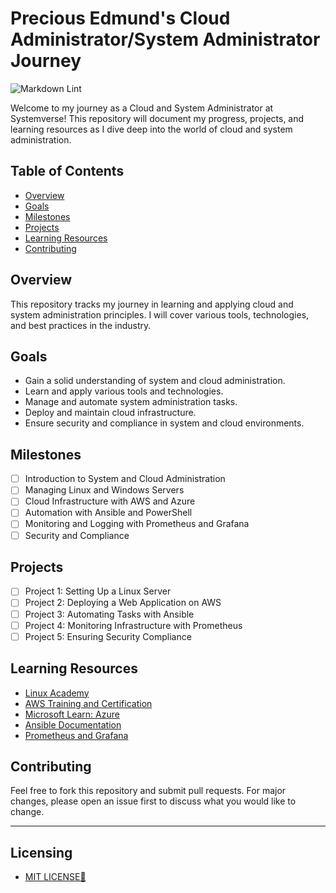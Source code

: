 # Precious Edmund's Cloud Administrator/System Administrator Journey

![Markdown Lint](https://github.com/PreciousEddy/PreciousEdmund-Cloud-SysAdmin-Journey/actions/workflows/markdown-lint.yml/badge.svg)


Welcome to my journey as a Cloud and System Administrator at Systemverse! This repository will document my progress, projects, and learning resources as I dive deep into the world of cloud and system administration.

## Table of Contents

- [Overview](#overview)
- [Goals](#goals)
- [Milestones](#milestones)
- [Projects](#projects)
- [Learning Resources](#learning-resources)
- [Contributing](#contributing)

## Overview
This repository tracks my journey in learning and applying cloud and system administration principles. I will cover various tools, technologies, and best practices in the industry.

## Goals
- Gain a solid understanding of system and cloud administration.
- Learn and apply various tools and technologies.
- Manage and automate system administration tasks.
- Deploy and maintain cloud infrastructure.
- Ensure security and compliance in system and cloud environments.

## Milestones
- [ ] Introduction to System and Cloud Administration
- [ ] Managing Linux and Windows Servers
- [ ] Cloud Infrastructure with AWS and Azure
- [ ] Automation with Ansible and PowerShell
- [ ] Monitoring and Logging with Prometheus and Grafana
- [ ] Security and Compliance

## Projects
- [ ] Project 1: Setting Up a Linux Server
- [ ] Project 2: Deploying a Web Application on AWS
- [ ] Project 3: Automating Tasks with Ansible
- [ ] Project 4: Monitoring Infrastructure with Prometheus
- [ ] Project 5: Ensuring Security Compliance

## Learning Resources
- [Linux Academy](https://linuxacademy.com/)
- [AWS Training and Certification](https://aws.amazon.com/training/)
- [Microsoft Learn: Azure](https://docs.microsoft.com/en-us/learn/azure/)
- [Ansible Documentation](https://docs.ansible.com/)
- [Prometheus and Grafana](https://www.youtube.com/watch?v=h4Sl21AKiDg)

## Contributing
Feel free to fork this repository and submit pull requests. For major changes, please open an issue first to discuss what you would like to change.

--------

## Licensing

- [MIT LICENSE🔑](https://github.com/PreciousEddy/PreciousEdmund-Cloud-SysAdmin-Journey/blob/8f19751c17b0719fa268d9e94cddeddf6d81b5bc/LICENSE)
